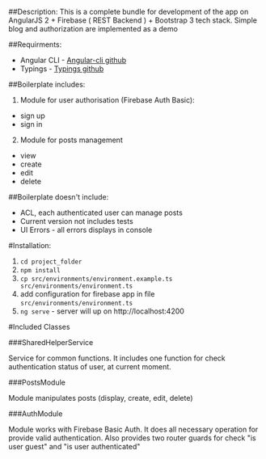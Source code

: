 ##Description:
This is a complete bundle for development of the app on AngularJS 2 + Firebase ( REST Backend ) + Bootstrap 3 tech stack. Simple blog and authorization are implemented as a demo

##Requirments:
- Angular CLI - [Angular-cli github](https://github.com/angular/angular-cli)
- Typings - [Typings github](https://github.com/typings/typings)

##Boilerplate includes:

1. Module for user authorisation (Firebase Auth Basic):

 - sign up
 - sign in

2. Module for posts management

 - view
 - create
 - edit
 - delete

##Boilerplate doesn't include:

- ACL, each authenticated user can manage posts
- Current version not includes tests
- UI Errors - all errors displays in console

#Installation:

1. `cd project_folder`
2. `npm install`
3. `cp src/environments/environment.example.ts src/environments/environment.ts`
4. add configuration for firebase app in file `src/environments/environment.ts`
5. `ng serve` - server will up on http://localhost:4200

#Included Classes

###SharedHelperService

Service for common functions.
It includes one function for check authentication status of user, at current moment.

###PostsModule

Module manipulates posts (display, create, edit, delete)

###AuthModule

Module works with Firebase Basic Auth.
It does all necessary operation for provide valid authentication.
Also provides two router guards for check "is user guest" and "is user authenticated"

